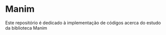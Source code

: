 # Manim
Este repositório é dedicado à implementação de códigos acerca do estudo da biblioteca Manim
